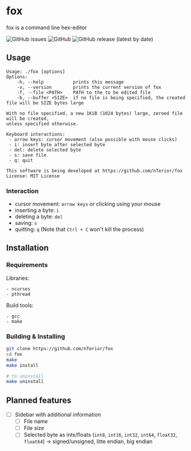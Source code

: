 # fox

fox is a command line hex-editor

![GitHub issues](https://img.shields.io/github/issues/nTerior/fox?style=flat-square)
![GitHub](https://img.shields.io/github/license/nTerior/fox?style=flat-square)
![GitHub release (latest by date)](https://img.shields.io/github/v/release/nTerior/fox?style=flat-square)

## Usage
```
Usage: ./fox [options]
Options:
    -h, --help           prints this message
    -v, --version        prints the current version of fox
    -f, --file <PATH>    PATH to the to be edited file
    -b, --buffer <SIZE>  if no file is being specified, the created file will be SIZE bytes large

With no file specified, a new 1KiB (1024 bytes) large, zeroed file will be created,
unless specified otherwise.

Keyboard interactions:
 - arrow keys: cursor movement (also possible with mouse clicks)
 - i: insert byte after selected byte
 - del: delete selected byte
 - s: save file
 - q: quit

This software is being developed at https://github.com/nTerior/fox
License: MIT License
```

### Interaction
- cursor movement: `arrow keys` or clicking using your mouse
- inserting a byte: `i`
- deleting a byte: `del`
- saving: `s`
- quitting: `q` (Note that `Ctrl + C` won't kill the process)

## Installation

### Requirements

Libraries:
```
- ncurses
- pthread
```

Build tools:
```
- gcc
- make
```

### Building & Installing

```bash
git clone https://github.com/nTerior/fox
cd fox
make
make install

# to uninstall
make uninstall
```

## Planned features

- [ ] Sidebar with additional information
  - [ ] File name
  - [ ] File size
  - [ ] Selected byte as ints/floats (`int8`, `int16`, `int32`, `int64`, `float32`, `float64`) -> signed/unsigned, litte endian, big endian
